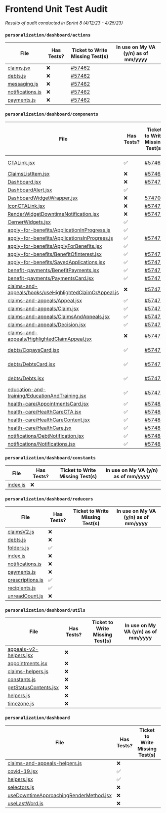 # Frontend Unit Test Audit
_Results of audit conducted in Sprint 8 (4/12/23 - 4/25/23)_

### `personalization/dashboard/actions`

| File | Has Tests? | Ticket to Write Missing Test(s)| In use on My VA (y/n) as of mm/yyyy|
| -- | -- | --| --|
| [claims.jsx](https://github.com/department-of-veterans-affairs/vets-website/blob/main/src/applications/personalization/dashboard/actions/claims.jsx) | ❌ | [#57462](https://github.com/department-of-veterans-affairs/va.gov-team/issues/57462)| |
| [debts.js](https://github.com/department-of-veterans-affairs/vets-website/blob/main/src/applications/personalization/dashboard/actions/debts.js) | ❌ | [#57462](https://github.com/department-of-veterans-affairs/va.gov-team/issues/57462)| |
| [messaging.js](https://github.com/department-of-veterans-affairs/vets-website/blob/main/src/applications/personalization/dashboard/actions/messaging.js) | ❌ | [#57462](https://github.com/department-of-veterans-affairs/va.gov-team/issues/57462)| |
| [notifications.js](https://github.com/department-of-veterans-affairs/vets-website/blob/main/src/applications/personalization/dashboard/actions/notifications.js) | ❌ | [#57462](https://github.com/department-of-veterans-affairs/va.gov-team/issues/57462)| |
| [payments.js](https://github.com/department-of-veterans-affairs/vets-website/blob/main/src/applications/personalization/dashboard/actions/payments.js) | ❌ | [#57462](https://github.com/department-of-veterans-affairs/va.gov-team/issues/57462)| |

### `personalization/dashboard/components`

| File | Has Tests? | Ticket to Write Missing Test(s) | In use on My VA (y/n) as of mm/yyyy|
| -- | -- | -- | --|
| [CTALink.jsx](https://github.com/department-of-veterans-affairs/vets-website/blob/main/src/applications/personalization/dashboard/components/CTALink.jsx) | ✅ | [#57466](https://github.com/department-of-veterans-affairs/va.gov-team/issues/57466)|  y - 05/2023  |
| [ClaimsListItem.jsx](https://github.com/department-of-veterans-affairs/vets-website/blob/main/src/applications/personalization/dashboard/components/ClaimsListItem.jsx) | ❌ | [#57468](https://github.com/department-of-veterans-affairs/va.gov-team/issues/57468)|  n  |
| [Dashboard.jsx](https://github.com/department-of-veterans-affairs/vets-website/blob/main/src/applications/personalization/dashboard/components/Dashboard.jsx) | ❌ | [#57470](https://github.com/department-of-veterans-affairs/va.gov-team/issues/57470)|  y  |
| [DashboardAlert.jsx](https://github.com/department-of-veterans-affairs/vets-website/blob/main/src/applications/personalization/dashboard/components/DashboardAlert.jsx) | ✅ |  |  n  |
| [DashboardWidgetWrapper.jsx](https://github.com/department-of-veterans-affairs/vets-website/blob/main/src/applications/personalization/dashboard/components/DashboardWidgetWrapper.jsx) | ❌ | [57470](https://github.com/department-of-veterans-affairs/va.gov-team/issues/57470) |  y  |
| [IconCTALink.jsx](https://github.com/department-of-veterans-affairs/vets-website/blob/main/src/applications/personalization/dashboard/components/IconCTALink.jsx) | ❌ | [#57471](https://github.com/department-of-veterans-affairs/va.gov-team/issues/57471)    |  y  |
| [RenderWidgetDowntimeNotification.jsx](https://github.com/department-of-veterans-affairs/vets-website/blob/main/src/applications/personalization/dashboard/components/RenderWidgetDowntimeNotification.jsx) | ❌ | [#57472](https://github.com/department-of-veterans-affairs/va.gov-team/issues/57472)   | y |
| [CernerWidgets.jsx](https://github.com/department-of-veterans-affairs/vets-website/blob/main/src/applications/personalization/dashboard/components/cerner-widgets.js) | ✅ |    |  y  |
| [apply-for-benefits/ApplicationInProgress.js](https://github.com/department-of-veterans-affairs/vets-website/blob/main/src/applications/personalization/dashboard/components/apply-for-benefits/ApplicationInProgress.jsx) | ✅ |    |  y  |
| [apply-for-benefits/ApplicationsInProgress.js](https://github.com/department-of-veterans-affairs/vets-website/blob/main/src/applications/personalization/dashboard/components/apply-for-benefits/ApplicationsInProgress.jsx) | ✅ | [#57474](https://github.com/department-of-veterans-affairs/va.gov-team/issues/57474)|  y  |
| [apply-for-benefits/ApplyForBenefits.jsx](https://github.com/department-of-veterans-affairs/vets-website/blob/main/src/applications/personalization/dashboard/components/apply-for-benefits/ApplyForBenefits.jsx) | ✅ |    | y |
| [apply-for-benefits/BenefitOfInterest.jsx](https://github.com/department-of-veterans-affairs/vets-website/blob/main/src/applications/personalization/dashboard/components/apply-for-benefits/BenefitOfInterest.jsx) | ✅ | [#57474](https://github.com/department-of-veterans-affairs/va.gov-team/issues/57474)|  y  |
| [apply-for-benefits/SavedApplications.jsx](https://github.com/department-of-veterans-affairs/vets-website/blob/main/src/applications/personalization/dashboard/components/apply-for-benefits/SavedApplications.jsx) | ✅ | [#57474](https://github.com/department-of-veterans-affairs/va.gov-team/issues/57474)|  y  |
| [benefit-payments/BenefitPayments.jsx](https://github.com/department-of-veterans-affairs/vets-website/blob/main/src/applications/personalization/dashboard/components/benefit-payments/BenefitPayments.jsx) | ✅ | [#57476](https://github.com/department-of-veterans-affairs/va.gov-team/issues/57476)|  y  |
| [benefit-payments/PaymentsCard.jsx](https://github.com/department-of-veterans-affairs/vets-website/blob/main/src/applications/personalization/dashboard/components/benefit-payments/PaymentsCard.jsx) | ✅ | [#57476](https://github.com/department-of-veterans-affairs/va.gov-team/issues/57476)|  y  |
| [claims-and-appeals/hooks/useHighlightedClaimOrAppeal.js](https://github.com/department-of-veterans-affairs/vets-website/blob/main/src/applications/personalization/dashboard/components/claims-and-appeals/hooks/useHighlightedClaimOrAppeal.js) | ❌ | [#57477](https://github.com/department-of-veterans-affairs/va.gov-team/issues/57477)|  y  |
| [claims-and-appeals/Appeal.jsx](https://github.com/department-of-veterans-affairs/vets-website/blob/main/src/applications/personalization/dashboard/components/claims-and-appeals/Appeal.jsx) | ✅ | [#57477](https://github.com/department-of-veterans-affairs/va.gov-team/issues/57477)|  y  |
| [claims-and-appeals/Claim.jsx](https://github.com/department-of-veterans-affairs/vets-website/blob/main/src/applications/personalization/dashboard/components/claims-and-appeals/Claim.jsx) | ✅ | [#57477](https://github.com/department-of-veterans-affairs/va.gov-team/issues/57477)|  y  |
| [claims-and-appeals/ClaimsAndAppeals.jsx](https://github.com/department-of-veterans-affairs/vets-website/blob/main/src/applications/personalization/dashboard/components/claims-and-appeals/ClaimsAndAppeals.jsx) | ✅ |  [#57477](https://github.com/department-of-veterans-affairs/va.gov-team/issues/57477)  |  y  |
| [claims-and-appeals/Decision.jsx](https://github.com/department-of-veterans-affairs/vets-website/blob/main/src/applications/personalization/dashboard/components/claims-and-appeals/Decision.jsx) | ✅ | [#57477](https://github.com/department-of-veterans-affairs/va.gov-team/issues/57477)|  y  |
| [claims-and-appeals/HighlightedClaimAppeal.jsx](https://github.com/department-of-veterans-affairs/vets-website/blob/main/src/applications/personalization/dashboard/components/claims-and-appeals-v2/HighlightedClaimAppealV2.jsx) | ❌ | [#57477](https://github.com/department-of-veterans-affairs/va.gov-team/issues/57477)|  y  |
| [debts/CopaysCard.jsx](https://github.com/department-of-veterans-affairs/vets-website/blob/main/src/applications/personalization/dashboard/components/debts/CopaysCard.jsx) | ✅ | [#57478](https://github.com/department-of-veterans-affairs/va.gov-team/issues/57478)|  y - 9/20/23 |
| [debts/DebtsCard.jsx](https://github.com/department-of-veterans-affairs/vets-website/blob/main/src/applications/personalization/dashboard/components/debts/DebtsCard.jsx) | ✅ | [#57478](https://github.com/department-of-veterans-affairs/va.gov-team/issues/57478)|  y - 9/20/23 |
| [debts/Debts.jsx](https://github.com/department-of-veterans-affairs/vets-website/blob/main/src/applications/personalization/dashboard/components/debts/Debts.jsx) | ✅ | [#57478](https://github.com/department-of-veterans-affairs/va.gov-team/issues/57478)|  y - 9/20/23 |
| [education-and-training/EducationAndTraining.jsx](https://github.com/department-of-veterans-affairs/vets-website/blob/main/src/applications/personalization/dashboard/components/education-and-training/EducationAndTraining.jsx) | ✅ | [#57479](https://github.com/department-of-veterans-affairs/va.gov-team/issues/57479)|  y  |
| [health-care/AppointmentsCard.jsx](https://github.com/department-of-veterans-affairs/vets-website/blob/main/src/applications/personalization/dashboard/components/health-care/AppointmentsCard.jsx) | ✅ | [#57480](https://github.com/department-of-veterans-affairs/va.gov-team/issues/57480)|  y  |
| [health-care/HealthCareCTA.jsx](https://github.com/department-of-veterans-affairs/vets-website/blob/main/src/applications/personalization/dashboard/components/health-care/HealthCareCTA.jsx) | ✅ | [#57480](https://github.com/department-of-veterans-affairs/va.gov-team/issues/57480)|  y  |
| [health-care/HealthCareContent.jsx](https://github.com/department-of-veterans-affairs/vets-website/blob/main/src/applications/personalization/dashboard/components/health-care/HealthCareContent.jsx) | ✅ | [#57480](https://github.com/department-of-veterans-affairs/va.gov-team/issues/57480)|  y  |
| [health-care/HealthCare.jsx](https://github.com/department-of-veterans-affairs/vets-website/blob/main/src/applications/personalization/dashboard/components/health-care/HealthCare.jsx) | ✅ | [#57480](https://github.com/department-of-veterans-affairs/va.gov-team/issues/57480)|  y  |
| [notifications/DebtNotification.jsx](https://github.com/department-of-veterans-affairs/vets-website/blob/main/src/applications/personalization/dashboard/components/notifications/DebtNotification.jsx) | ✅ | [#57482](https://github.com/department-of-veterans-affairs/va.gov-team/issues/57482)|  n  |
| [notifications/Notifications.jsx](https://github.com/department-of-veterans-affairs/vets-website/blob/main/src/applications/personalization/dashboard/components/notifications/Notifications.jsx) | ✅ | [#57482](https://github.com/department-of-veterans-affairs/va.gov-team/issues/57482)|  y  |

### `personalization/dashboard/constants`

| File | Has Tests? | Ticket to Write Missing Test(s) | In use on My VA (y/n) as of mm/yyyy|
| -- | -- | -- | -- |
| [index.js](https://github.com/department-of-veterans-affairs/vets-website/blob/main/src/applications/personalization/dashboard/constants/index.js) | ❌ |   |   |

### `personalization/dashboard/reducers`

| File | Has Tests? | Ticket to Write Missing Test(s) |In use on My VA (y/n) as of mm/yyyy|
| -- | -- | -- | -- |
| [claimsV2.js](https://github.com/department-of-veterans-affairs/vets-website/blob/main/src/applications/personalization/dashboard/reducers/claimsV2.js) | ❌ |   |   |
| [debts.js](https://github.com/department-of-veterans-affairs/vets-website/blob/main/src/applications/personalization/dashboard/reducers/debts.js) | ❌ |   |   |
| [folders.js](https://github.com/department-of-veterans-affairs/vets-website/blob/main/src/applications/personalization/dashboard/reducers/folders.js) | ✅ |   |   |
| [index.js](https://github.com/department-of-veterans-affairs/vets-website/blob/main/src/applications/personalization/dashboard/reducers/index.js) | ❌ |   |   |
| [notifications.js](https://github.com/department-of-veterans-affairs/vets-website/blob/main/src/applications/personalization/dashboard/reducers/notifications.js) | ❌ |   |   |
| [payments.js](https://github.com/department-of-veterans-affairs/vets-website/blob/main/src/applications/personalization/dashboard/reducers/payments.js) | ❌ |   |   |
| [prescriptions.js](https://github.com/department-of-veterans-affairs/vets-website/blob/main/src/applications/personalization/dashboard/reducers/prescriptions.js) | ✅ |   |   |
| [recipients.js](https://github.com/department-of-veterans-affairs/vets-website/blob/main/src/applications/personalization/dashboard/reducers/recipients.js) | ✅ |   |   |
| [unreadCount.js](https://github.com/department-of-veterans-affairs/vets-website/blob/main/src/applications/personalization/dashboard/reducers/unreadCount.js) | ❌ |   |   |

### `personalization/dashboard/utils`

| File | Has Tests? | Ticket to Write Missing Test(s) |In use on My VA (y/n) as of mm/yyyy|
| -- | -- | -- | -- |
| [appeals-v2-helpers.jsx](https://github.com/department-of-veterans-affairs/vets-website/blob/main/src/applications/personalization/dashboard/utils/appeals-v2-helpers.jsx) | ❌ |   |   |
| [appointments.jsx](https://github.com/department-of-veterans-affairs/vets-website/blob/main/src/applications/personalization/dashboard/utils/appointments.js) | ❌ |   |   |
| [claims-helpers.js](https://github.com/department-of-veterans-affairs/vets-website/blob/main/src/applications/personalization/dashboard/utils/claims-helpers.js) | ❌ |   |   |
| [constants.js](https://github.com/department-of-veterans-affairs/vets-website/blob/main/src/applications/personalization/dashboard/utils/constants.js) | ❌ |   |   |
| [getStatusContents.jsx](https://github.com/department-of-veterans-affairs/vets-website/blob/main/src/applications/personalization/dashboard/utils/getStatusContents.jsx) | ❌ |   |   |
| [helpers.js](https://github.com/department-of-veterans-affairs/vets-website/blob/main/src/applications/personalization/dashboard/utils/helpers.js) | ❌ |   |   |
| [timezone.js](https://github.com/department-of-veterans-affairs/vets-website/blob/main/src/applications/personalization/dashboard/utils/timezone.js) | ❌ |   |   |


### `personalization/dashboard`

| File | Has Tests? | Ticket to Write Missing Test(s) |In use on My VA (y/n) as of mm/yyyy|
| -- | -- | -- | -- |
| [claims-and-appeals-helpers.js](https://github.com/department-of-veterans-affairs/vets-website/blob/main/src/applications/personalization/dashboard/claims-and-appeals-helpers.js) | ❌ |   |   |
| [covid-19.jsx](https://github.com/department-of-veterans-affairs/vets-website/blob/main/src/applications/personalization/dashboard/covid-19.jsx) | ✅ |   |   |
| [helpers.jsx](https://github.com/department-of-veterans-affairs/vets-website/blob/main/src/applications/personalization/dashboard/helpers.jsx) | ✅ |   |   |
| [selectors.js](https://github.com/department-of-veterans-affairs/vets-website/blob/main/src/applications/personalization/dashboard/selectors.js) | ❌ |   |   |
| [useDowntimeApproachingRenderMethod.jsx](https://github.com/department-of-veterans-affairs/vets-website/blob/main/src/applications/personalization/dashboard/useDowntimeApproachingRenderMethod.jsx) | ❌ |   |   |
| [useLastWord.js](https://github.com/department-of-veterans-affairs/vets-website/blob/main/src/applications/personalization/dashboard/useLastWord.js) | ❌ |   |   |
